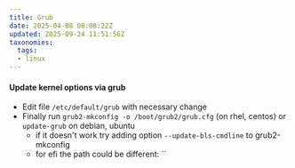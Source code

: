 ```yaml
---
title: Grub
date: 2025-04-08 08:08:22Z
updated: 2025-09-24 11:51:56Z
taxonomies:
  tags:
  - linux
---
```


#### Update kernel options via grub

- Edit file `/etc/default/grub` with necessary change
- Finally run `grub2-mkconfig -o /boot/grub2/grub.cfg` (on rhel, centos) or `update-grub` on debian, ubuntu
	- if it doesn't work try adding option `--update-bls-cmdline` to grub2-mkconfig
	- for efi the path could be different: ``
